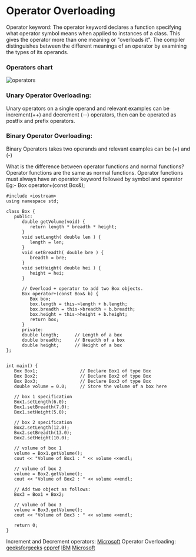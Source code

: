 # Operator Overloading 

Operator keyword: The operator keyword declares a function specifying what operator symbol means when applied to instances of a class. This gives the operator more than one meaning or "overloads it". The compiler distinguishes between the different meanings of an operator by examining the types of its operands. 
### Operators chart
![operators](https://user-images.githubusercontent.com/103468688/163109135-89c7dd49-9954-4bf9-9691-9509342e88b3.jpg)



### Unary Operator Overloading:
Unary operators on a single operand and relevant examples can be increment(++) and decrement (--) operators, then can be operated as postfix and prefix operators. 
### Binary Operator Overloading: 
Binary Operators takes two operands and relevant examples can be (+) and (-) 

What is the difference between operator functions and normal functions?
Operator functions are the same as normal functions. Operator functions must always have an operator keyword followed by symbol and operator Eg:- Box operator+(const Box&);
```
#include <iostream>
using namespace std;

class Box {
   public:
      double getVolume(void) {
         return length * breadth * height;
      }
      void setLength( double len ) {
         length = len;
      }
      void setBreadth( double bre ) {
         breadth = bre;
      }
      void setHeight( double hei ) {
         height = hei;
      }
      
      // Overload + operator to add two Box objects.
      Box operator+(const Box& b) {
         Box box;
         box.length = this->length + b.length;
         box.breadth = this->breadth + b.breadth;
         box.height = this->height + b.height;
         return box;
      }
      private:
      double length;      // Length of a box
      double breadth;     // Breadth of a box
      double height;      // Height of a box
};


int main() {
   Box Box1;                // Declare Box1 of type Box
   Box Box2;                // Declare Box2 of type Box
   Box Box3;                // Declare Box3 of type Box
   double volume = 0.0;     // Store the volume of a box here
 
   // box 1 specification
   Box1.setLength(6.0); 
   Box1.setBreadth(7.0); 
   Box1.setHeight(5.0);
 
   // box 2 specification
   Box2.setLength(12.0); 
   Box2.setBreadth(13.0); 
   Box2.setHeight(10.0);
 
   // volume of box 1
   volume = Box1.getVolume();
   cout << "Volume of Box1 : " << volume <<endl;
 
   // volume of box 2
   volume = Box2.getVolume();
   cout << "Volume of Box2 : " << volume <<endl;

   // Add two object as follows:
   Box3 = Box1 + Box2;

   // volume of box 3
   volume = Box3.getVolume();
   cout << "Volume of Box3 : " << volume <<endl;

   return 0;
}
```

Increment and Decrement operators: [Microsoft](https://docs.microsoft.com/en-us/cpp/cpp/increment-and-decrement-operator-overloading-cpp?view=msvc-170)
Operator Overloading: [geeksforgeeks](https://www.geeksforgeeks.org/operator-overloading-c/) [cppref](https://en.cppreference.com/w/cpp/language/operators) [IBM](https://www.ibm.com/docs/en/zos/2.4.0?topic=only-overloading-operators-c) [Microsoft](https://learn.microsoft.com/en-us/cpp/cpp/operator-overloading?view=msvc-170)
